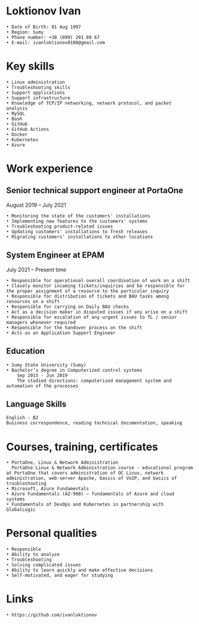 # Loktionov Ivan

    • Date of Birth: 01 Aug 1997
    • Region: Sumy
    • Phone number: +38 (099) 201 89 67
    • E-mail: ivanloktionov0108@gmail.com

# Key skills

    • Linux administration
    • Troubleshooting skills 
    • Support applications 
    • Support infrastructure 
    • Knowledge of TCP/IP networking, network protocol, and packet analysis
    • MySQL
    • Bash
    • GitHub
    • GitHub Actions 
    • Docker
    • Kubernetes
    • Azure

# Work experience
## Senior technical support engineer at PortaOne
  August 2019 – July 2021

    • Monitoring the state of the customers' installations
    • Implementing new features to the customers' systems
    • Troubleshooting product-related issues
    • Updating customers' installations to fresh releases
    • Migrating customers' installations to other locations
## System Engineer at EPAM
July 2021 – Present time 

    • Responsible for operational overall coordination of work on a shift
    • Closely monitor incoming tickets/inquiries and be responsible for the proper assignment of a resource to the particular inquiry
    • Responsible for distribution of tickets and BAU tasks among resources on a shift
    • Responsible for carrying on Daily BAU checks
    • Act as a decision maker in disputed issues if any arise on a shift
    • Responsible for escalation of any urgent issues to TL / senior managers whenever required
    • Responsible for the handover process on the shift
    • Acts as an Application Support Engineer

## Education

    • Sumy State University (Sumy)
    • Bachelor’s degree in Computerized control systems
        Sep 2015 - Jun 2019
        The studied directions: computerized management system and automation of the processes

## Language Skills  
    English - B2
    Business correspondence, reading technical documentation, speaking

# Courses, training, certificates

    • PortaOne, Linux & Network Administration
      PortaOne Linux & Network Administration course - educational program at PortaOne that covers administration of OC Linux, network administration, web-server Apache, basics of VoIP, and basics of troubleshooting
    • Microsoft, Azure Fundamentals
    • Azure Fundamentals (AZ-900) – fundamentals of Azure and cloud systems
    • Fundamentals of DevOps and Kubernetes in partnership with GlobalLogic 

# Personal qualities
    • Responsible
    • Ability to analyze 
    • Troubleshooting
    • Solving complicated issues
    • Ability to learn quickly and make effective decisions
    • Self-motivated, and eager for studying

# Links
    • https://github.com/ivanloktionov 
